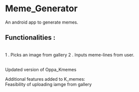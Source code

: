 # Meme_Generator
An android app to generate memes.
<br><H2> Functionalities : </H1><br>
1 . Picks an image from gallery
2 . Inputs meme-lines from user.


<br>Updated version of Oppa_Kmemes

Additional features added to K_memes: <br>
Feasibility of uploading iamge from gallery
 
